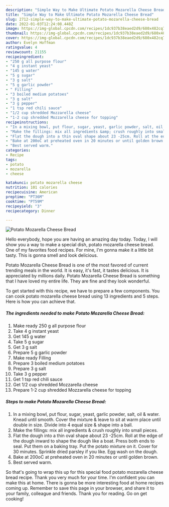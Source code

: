 ```yaml
---
description: "Simple Way to Make Ultimate Potato Mozarella Cheese Bread"
title: "Simple Way to Make Ultimate Potato Mozarella Cheese Bread"
slug: 2712-simple-way-to-make-ultimate-potato-mozarella-cheese-bread
date: 2022-01-03T12:24:08.448Z
image: https://img-global.cpcdn.com/recipes/1dc937b38eaed2d9/680x482cq70/potato-mozarella-cheese-bread-recipe-main-photo.jpg
thumbnail: https://img-global.cpcdn.com/recipes/1dc937b38eaed2d9/680x482cq70/potato-mozarella-cheese-bread-recipe-main-photo.jpg
cover: https://img-global.cpcdn.com/recipes/1dc937b38eaed2d9/680x482cq70/potato-mozarella-cheese-bread-recipe-main-photo.jpg
author: Evelyn Hoffman
ratingvalue: 4
reviewcount: 21155
recipeingredient:
- "250 g all purpose flour"
- "4 g instant yeast"
- "145 g water"
- "5 g sugar"
- "3 g salt"
- "5 g garlic powder"
- " Filling"
- "3 boiled medium potatoes"
- "3 g salt"
- "3 g pepper"
- "1 tsp red chili sauce"
- "1/2 cup shredded Mozzarella cheese"
- "1-2 cup shredded Mozzarella cheese for topping"
recipeinstructions:
- "In a mixing bowl, put flour, sugar, yeast, garlic powder, salt, oil &amp; water. Knead until smooth. Cover the mixture &amp; leave to sit at warm place until double in size. Divide into 4 equal size &amp; shape into a ball."
- "Make the fillings: mix all ingredients &amp; crush roughly into small pieces."
- "Flat the dough into a thin oval shape about 23 -25cm. Roll at the edge of the dough inward to shape the dough like a boat. Press both ends to seal. Put them on a baking tray. Put the potato mixture on it. Cover for 30 minutes. Sprinkle dried parsley if you like. Egg wash on the dough."
- "Bake at 200oC at preheated oven in 20 minutes or until golden brown."
- "Best served warm."
categories:
- Recipe
tags:
- potato
- mozarella
- cheese

katakunci: potato mozarella cheese 
nutrition: 101 calories
recipecuisine: American
preptime: "PT36M"
cooktime: "PT59M"
recipeyield: "3"
recipecategory: Dinner

---
```



![Potato Mozarella Cheese Bread](https://img-global.cpcdn.com/recipes/1dc937b38eaed2d9/680x482cq70/potato-mozarella-cheese-bread-recipe-main-photo.jpg)

Hello everybody, hope you are having an amazing day today. Today, I will show you a way to make a special dish, potato mozarella cheese bread. One of my favorites food recipes. For mine, I'm gonna make it a little bit tasty. This is gonna smell and look delicious.



Potato Mozarella Cheese Bread is one of the most favored of current trending meals in the world. It is easy, it's fast, it tastes delicious. It is appreciated by millions daily. Potato Mozarella Cheese Bread is something that I have loved my entire life. They are fine and they look wonderful.


To get started with this recipe, we have to prepare a few components. You can cook potato mozarella cheese bread using 13 ingredients and 5 steps. Here is how you can achieve that.

<!--inarticleads1-->

##### The ingredients needed to make Potato Mozarella Cheese Bread:

1. Make ready 250 g all purpose flour
1. Take 4 g instant yeast
1. Get 145 g water
1. Take 5 g sugar
1. Get 3 g salt
1. Prepare 5 g garlic powder
1. Make ready  Filling
1. Prepare 3 boiled medium potatoes
1. Prepare 3 g salt
1. Take 3 g pepper
1. Get 1 tsp red chili sauce
1. Get 1/2 cup shredded Mozzarella cheese
1. Prepare 1-2 cup shredded Mozzarella cheese for topping




<!--inarticleads2-->

##### Steps to make Potato Mozarella Cheese Bread:

1. In a mixing bowl, put flour, sugar, yeast, garlic powder, salt, oil &amp; water. Knead until smooth. Cover the mixture &amp; leave to sit at warm place until double in size. Divide into 4 equal size &amp; shape into a ball.
1. Make the fillings: mix all ingredients &amp; crush roughly into small pieces.
1. Flat the dough into a thin oval shape about 23 -25cm. Roll at the edge of the dough inward to shape the dough like a boat. Press both ends to seal. Put them on a baking tray. Put the potato mixture on it. Cover for 30 minutes. Sprinkle dried parsley if you like. Egg wash on the dough.
1. Bake at 200oC at preheated oven in 20 minutes or until golden brown.
1. Best served warm.




So that's going to wrap this up for this special food potato mozarella cheese bread recipe. Thank you very much for your time. I'm confident you can make this at home. There is gonna be more interesting food at home recipes coming up. Remember to save this page in your browser, and share it to your family, colleague and friends. Thank you for reading. Go on get cooking!
